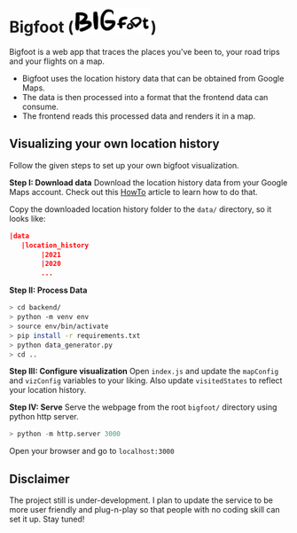 # Bigfoot (<img src="/assets/logo.png" />)

Bigfoot is a web app that traces the places you've been to, your road trips and your flights on a map.

- Bigfoot uses the location history data that can be obtained from Google Maps.
- The data is then processed into a format that the frontend data can consume.
- The frontend reads this processed data and renders it in a map.

## Visualizing your own location history

Follow the given steps to set up your own bigfoot visualization.

**Step I: Download data**
Download the location history data from your Google Maps account. Check out this [HowTo](https://www.howtogeek.com/725241/how-to-download-your-google-maps-data/) article to learn how to do that.

Copy the downloaded location history folder to the `data/` directory, so it looks like:
``` json
|data
   |location_history
        |2021
        |2020
        ...
```

**Step II: Process Data**
``` bash
> cd backend/
> python -m venv env
> source env/bin/activate
> pip install -r requirements.txt
> python data_generator.py
> cd ..
```

**Step III: Configure visualization**
Open `index.js` and update the `mapConfig` and `vizConfig` variables to your liking. Also update `visitedStates` to reflect your location history.

**Step IV: Serve**
Serve the webpage from the root `bigfoot/` directory using python http server.
``` python
> python -m http.server 3000
```
Open your browser and go to `localhost:3000`

## Disclaimer

The project still is under-development. I plan to update the service to be more user friendly and plug-n-play so that people with no coding skill can set it up. Stay tuned!
